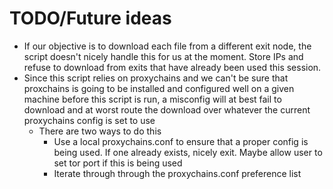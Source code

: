 # TODO/Future ideas
- If our objective is to download each file from a different exit node, the script doesn't nicely handle this for us at the moment. Store IPs and refuse to download from exits that have already been used this session.
- Since this script relies on proxychains and we can't be sure that proxchains is going to be installed and configured well on a given machine before this script is run, a misconfig will at best fail to download and at worst route the download over whatever the current proxychains config is set to use
	- There are two ways to do this
		- Use a local proxychains.conf to ensure that a proper config is being used. If one already exists, nicely exit. Maybe allow user to set tor port if this is being used
		- Iterate through through the proxychains.conf preference list
